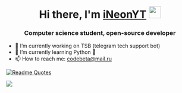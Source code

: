 <h1 align="center">Hi there, I'm <a href="https://t.me/iNeonYT" target="_blank">iNeonYT</a> 
<img src="https://github.com/blackcater/blackcater/raw/main/images/Hi.gif" height="32"/></h1>
<h3 align="center">Computer science student, open-source developer</h3>

- 🔭 I’m currently working on TSB (telegram tech support bot) 
- 🌱 I’m currently learning Python 🐍
- 📫 How to reach me: codebeta@mail.ru

[![Readme Quotes](https://quotes-github-readme.vercel.app/api?type=horizontal&theme=dark)](https://github.com/piyushsuthar/github-readme-quotes)

![](https://komarev.com/ghpvc/?username=iNeonYT) 


